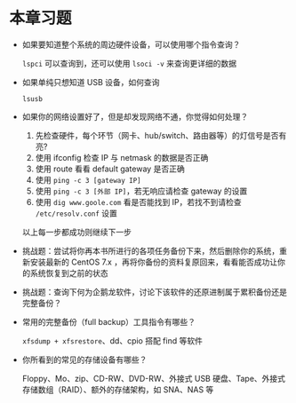# 本章习题

- 如果要知道整个系统的周边硬件设备，可以使用哪个指令查询？

  `lspci` 可以查询到，还可以使用 `lsoci -v` 来查询更详细的数据

- 如果单纯只想知道 USB 设备，如何查询

  `lsusb` 

- 如果你的网络设置好了，但是却发现网络不通，你觉得如何处理？

  1. 先检查硬件，每个环节（网卡、hub/switch、路由器等）的灯信号是否有亮?
  2. 使用 ifconfig 检查 IP 与 netmask 的数据是否正确
  3. 使用 route 看看 default gateway 是否正确
  4. 使用 `ping -c 3 [gateway IP]`
  5. 使用 `ping -c 3 [外部 IP]`，若无响应请检查 gateway 的设置
  6. 使用 `dig www.goole.com` 看是否能找到 IP，若找不到请检查 `/etc/resolv.conf` 设置

  以上每一步都成功则继续下一步

- 挑战题：尝试将你再本书所进行的各项任务备份下来，然后删除你的系统，重新安装最新的 CentOS 7.x ，再将你备份的资料复原回来，看看能否成功让你的系统恢复到之前的状态

- 挑战题：查询下何为企鹅龙软件，讨论下该软件的还原进制属于累积备份还是完整备份？

- 常用的完整备份（full backup）工具指令有哪些？

  `xfsdump + xfsrestore`、dd、cpio 搭配 find 等软件

- 你所看到的常见的存储设备有哪些？

  Floppy、Mo、zip、CD-RW、DVD-RW、外接式 USB 硬盘、Tape、外接式存储数组（RAID）、额外的存储架构，如 SNA、NAS 等